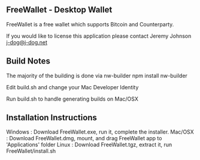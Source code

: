 FreeWallet - Desktop Wallet
---
FreeWallet is a free wallet which supports Bitcoin and Counterparty.

If you would like to license this application please contact Jeremy Johnson <j-dog@j-dog.net>


Build Notes
---
The majority of the building is done via nw-builder
    npm install nw-builder

Edit build.sh and change your Mac Developer Identity

Run build.sh to handle generating builds on Mac/OSX

Installation Instructions
---
Windows : Download FreeWallet.exe, run it, complete the installer.
Mac/OSX : Download FreeWallet.dmg, mount, and drag FreeWallet app to 'Applications' folder
Linux   : Download FreeWallet.tgz, extract it, run FreeWallet/install.sh